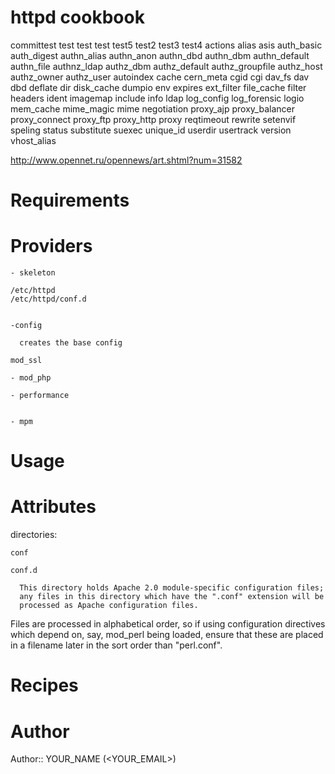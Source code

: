 # httpd cookbook
committest
test
test
test
test5
test2
test3
test4
actions
alias
asis
auth_basic
auth_digest
authn_alias
authn_anon
authn_dbd
authn_dbm
authn_default
authn_file
authnz_ldap
authz_dbm
authz_default
authz_groupfile
authz_host
authz_owner
authz_user
autoindex
cache
cern_meta
cgid
cgi
dav_fs
dav
dbd
deflate
dir
disk_cache
dumpio
env
expires
ext_filter
file_cache
filter
headers
ident
imagemap
include
info
ldap
log_config
log_forensic
logio
mem_cache
mime_magic
mime
negotiation
proxy_ajp
proxy_balancer
proxy_connect
proxy_ftp
proxy_http
proxy
reqtimeout
rewrite
setenvif
speling
status
substitute
suexec
unique_id
userdir
usertrack
version
vhost_alias



http://www.opennet.ru/opennews/art.shtml?num=31582

# Requirements

# Providers

    - skeleton

    /etc/httpd
    /etc/httpd/conf.d


    -config

      creates the base config

    mod_ssl

    - mod_php

    - performance


    - mpm

# Usage

# Attributes

  directories:

    conf

    conf.d

      This directory holds Apache 2.0 module-specific configuration files;
      any files in this directory which have the ".conf" extension will be
      processed as Apache configuration files.

Files are processed in alphabetical order, so if using configuration
directives which depend on, say, mod_perl being loaded, ensure that
these are placed in a filename later in the sort order than "perl.conf".


# Recipes

# Author

Author:: YOUR_NAME (<YOUR_EMAIL>)
